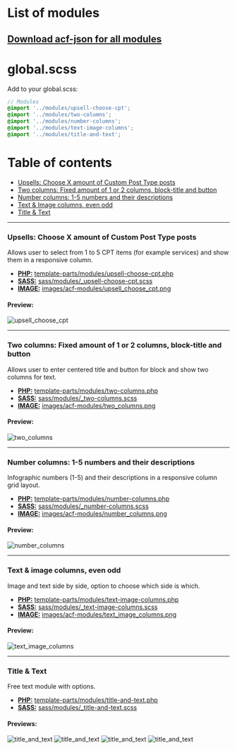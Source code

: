 # List of modules

## [Download acf-json for all modules](/acf-json/modular_content.json)

# global.scss

Add to your global.scss:

``` scss
// Modules
@import '../modules/upsell-choose-cpt';
@import '../modules/two-columns';
@import '../modules/number-columns';
@import '../modules/text-image-columns';
@import '../modules/title-and-text';
```

# Table of contents

- [Upsells: Choose X amount of Custom Post Type posts](#upsells-choose-x-amount-of-custom-post-type-posts)
- [Two columns: Fixed amount of 1 or 2 columns, block-title and button](#two-columns-fixed-amount-of-1-or-2-columns-block-title-and-button)
- [Number columns: 1-5 numbers and their descriptions](#number-columns-1-5-numbers-and-their-descriptions)
- [Text & Image columns, even odd](#text--image-columns-even-odd)
- [Title & Text](#title--text)
---

### Upsells: Choose X amount of Custom Post Type posts

Allows user to select from 1 to 5 CPT items (for example services) and show them in a responsive column.

- **[PHP:](/php)** [template-parts/modules/upsell-choose-cpt.php](php/template-parts/modules/upsell-choose-cpt.php)
- **[SASS:](/sass)** [sass/modules/_upsell-choose-cpt.scss](sass/modules/_upsell-choose-cpt.scss)
- **[IMAGE:](/images)** [images/acf-modules/upsell_choose_cpt.png](images/acf-modules/upsell_choose_cpt.png)

#### Preview:

![upsell_choose_cpt](https://i.imgur.com/gohC6VU.png "upsell_choose_cpt")

---

### Two columns: Fixed amount of 1 or 2 columns, block-title and button

Allows user to enter centered title and button for block and show two columns for text.

- **[PHP:](/php)** [template-parts/modules/two-columns.php](php/template-parts/modules/two-columns.php)
- **[SASS:](/sass)** [sass/modules/_two-columns.scss](sass/modules/_two-columns.scss)
- **[IMAGE:](/images)** [images/acf-modules/two_columns.png](images/acf-modules/two_columns.png)

#### Preview:

![two_columns](https://i.imgur.com/dZGBhfR.png "two_columns")

---

### Number columns: 1-5 numbers and their descriptions

Infographic numbers (1-5) and their descriptions in a responsive column grid layout.

- **[PHP:](/php)** [template-parts/modules/number-columns.php](php/template-parts/modules/number-columns.php)
- **[SASS:](/sass)** [sass/modules/_number-columns.scss](sass/modules/_number-columns.scss)
- **[IMAGE:](/images)** [images/acf-modules/number_columns.png](images/acf-modules/number_columns.png)

#### Preview:

![number_columns](https://i.imgur.com/TqqgKhO.png "number_columns")

---

### Text & image columns, even odd

Image and text side by side, option to choose which side is which.

- **[PHP:](/php)** [template-parts/modules/text-image-columns.php](php/template-parts/modules/text-image-columns.php)
- **[SASS:](/sass)** [sass/modules/_text-image-columns.scss](sass/modules/_text-image-columns.scss)
- **[IMAGE:](/images)** [images/acf-modules/text_image_columns.png](images/acf-modules/text_image_columns.png)

#### Preview:

![text_image_columns](https://i.imgur.com/vD52xie.png "text_image_columns")

---

### Title & Text

Free text module with options.

- **[PHP:](/php)** [template-parts/modules/title-and-text.php](php/template-parts/modules/title-and-text.php)
- **[SASS:](/sass)** [sass/modules/_title-and-text.scss](sass/modules/_title-and-text.scss)

#### Previews:

![title_and_text](https://i.imgur.com/IkIkilz.png "title_and_text")
![title_and_text](https://i.imgur.com/0ijKt8q.png "title_and_text")
![title_and_text](https://i.imgur.com/18J8Ikl.png "title_and_text")
![title_and_text](https://i.imgur.com/v4gm44f.png "title_and_text")